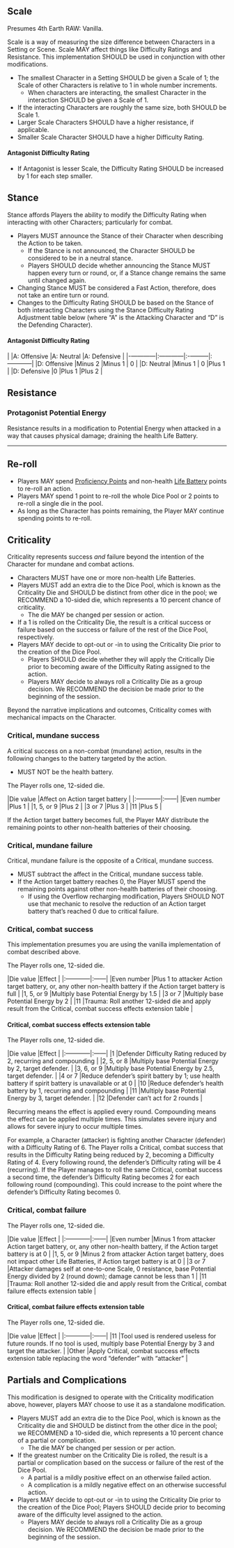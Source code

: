 ## Scale

Presumes 4th Earth RAW: Vanilla.

Scale is a way of measuring the size difference between Characters in a Setting or Scene. Scale MAY affect things like Difficulty Ratings and Resistance. This implementation SHOULD be used in conjunction with other modifications.

- The smallest Character in a Setting SHOULD be given a Scale of 1; the Scale of other Characters is relative to 1 in whole number increments.
	- When characters are interacting, the smallest Character in the interaction SHOULD be given a Scale of 1.
- If the interacting Characters are roughly the same size, both SHOULD be Scale 1.
- Larger Scale Characters SHOULD have a higher resistance, if applicable.
- Smaller Scale Character SHOULD have a higher Difficulty Rating.

#### Antagonist Difficulty Rating

- If Antagonist is lesser Scale, the Difficulty Rating SHOULD be increased by 1 for each step smaller.

## Stance

Stance affords Players the ability to modify the Difficulty Rating when interacting with other Characters; particularly for combat.

- Players MUST announce the Stance of their Character when describing the Action to be taken.
	- If the Stance is not announced, the Character SHOULD be considered to be in a neutral stance.
	- Players SHOULD decide whether announcing the Stance MUST happen every turn or round, or, if a Stance change remains the same until changed again.
- Changing Stance MUST be considered a Fast Action, therefore, does not take an entire turn or round.
- Changes to the Difficulty Rating SHOULD be based on the Stance of both interacting Characters using the Stance Difficulty Rating Adjustment table below (where “A” is the Attacking Character and “D” is the Defending Character).

#### Antagonist Difficulty Rating

|             |A: Offensive |A: Neutral |A: Defensive |
|-————|:————|:-———|:————|
|D: Offensive |Minus 2 |Minus 1 | 0 |
|D: Neutral   |Minus 1 | 0 |Plus 1 |
|D: Defensive |0 |Plus 1 |Plus 2 |

## Resistance

### Protagonist Potential Energy

Resistance results in a modification to Potential Energy when attacked in a way that causes physical damage; draining the health Life Battery.

***

## Re-roll 

- Players MAY spend [Proficiency Points](#proficiency-ranks) and non-health [Life Battery](#life-batteries) points to re-roll an action.
- Players MAY spend 1 point to re-roll the whole Dice Pool or 2 points to re-roll a single die in the pool.
- As long as the Character has points remaining, the Player MAY continue spending points to re-roll.

## Criticality 

Criticality represents success *and* failure beyond the intention of the Character for mundane and combat actions. 

- Characters MUST have one or more non-health Life Batteries.
- Players MUST add an extra die to the Dice Pool, which is known as the Criticality Die and SHOULD be distinct from other dice in the pool; we RECOMMEND a 10-sided die, which represents a 10 percent chance of criticality.
	- The die MAY be changed per session or action.
- If a 1 is rolled on the Criticality Die, the result is a critical success or failure based on the success or failure of the rest of the Dice Pool, respectively.
- Players MAY decide to opt-out or -in to using the Criticality Die prior to the creation of the Dice Pool.
	- Players SHOULD decide whether they will apply the Critically Die prior to becoming aware of the Difficulty Rating assigned to the action.
	- Players MAY decide to always roll a Criticality Die as a group decision. We RECOMMEND the decision be made prior to the beginning of the session.

Beyond the narrative implications and outcomes, Criticality comes with mechanical impacts on the Character.

### Critical, mundane success

A critical success on a non-combat (mundane) action, results in the following changes to the battery targeted by the action. 

- MUST NOT be the health battery.

The Player rolls one, 12-sided die.

|Die value    |Affect on Action target battery |
|:————|:——|
|Even number  |Plus 1 |
|1, 5, or 9      |Plus 2 |
|3 or 7         |Plus 3 |
|11           |Plus 5 |

If the Action target battery becomes full, the Player MAY distribute the remaining points to other non-health batteries of their choosing.

### Critical, mundane failure

Critical, mundane failure is the opposite of a Critical, mundane success. 

- MUST subtract the affect in the Critical, mundane success table.
- If the Action target battery reaches 0, the Player MUST spend the remaining points against other non-health batteries of their choosing.
	- If using the Overflow recharging modification, Players SHOULD NOT use that mechanic to resolve the reduction of an Action target battery that’s reached 0 due to critical failure. 

### Critical, combat success

This implementation presumes you are using the vanilla implementation of combat described above.

The Player rolls one, 12-sided die.

|Die value    |Effect |
|:————|:——|
|Even number |Plus 1 to attacker Action target battery, or, any other non-health battery if the Action target battery is full |
|1, 5, or 9      |Multiply base Potential Energy by 1.5 |
|3 or 7         |Multiply base Potential Energy by 2 |
|11           |Trauma: Roll another 12-sided die and apply result from the Critical, combat success effects extension table |

#### Critical, combat success effects extension table

The Player rolls one, 12-sided die.

|Die value    |Effect |
|:————|:——|
|1        |Defender Difficulty Rating reduced by 2, recurring and compounding |
|2, 5, or 8  |Multiply base Potential Energy by 2, target defender. |
|3, 6, or 9  |Multiply base Potential Energy by 2.5, target defender. |
|4 or 7     |Reduce defender’s spirit battery by 1; use health battery if spirit battery is unavailable or at 0 |
|10       |Reduce defender’s health battery by 1, recurring and compounding |
|11       |Multiply base Potential Energy by 3, target defender. |
|12       |Defender can’t act for 2 rounds | 

Recurring means the effect is applied every round. Compounding means the effect can be applied multiple times. This simulates severe injury and allows for severe injury to occur multiple times.

For example, a Character (attacker) is fighting another Character (defender) with a Difficulty Rating of 6. The Player rolls a Critical, combat success that results in the Difficulty Rating being reduced by 2, becoming a Difficulty Rating of 4. Every following round, the defender’s Difficulty rating will be 4 (recurring). If the Player manages to roll the same Critical, combat success a second time, the defender’s Difficulty Rating becomes 2 for each following round (compounding). This could increase to the point where the defender’s Difficulty Rating becomes 0.

### Critical, combat failure

The Player rolls one, 12-sided die.

|Die value    |Effect |
|:————|:——|
|Even number |Minus 1 from attacker Action target battery, or, any other non-health battery, if the Action target battery is at 0 |
|1, 5, or 9      |Minus 2 from attacker Action target battery, does not impact other Life Batteries, if Action target battery is at 0 |
|3 or 7         |Attacker damages self at one-to-one Scale, 0 resistance, base Potential Energy divided by 2 (round down); damage cannot be less than 1 |
|11           |Trauma: Roll another 12-sided die and apply result from the Critical, combat failure effects extension table |

#### Critical, combat failure effects extension table

The Player rolls one, 12-sided die.

|Die value    |Effect |
|:————|:——|
|11        |Tool used is rendered useless for future rounds. If no tool is used, multiply base Potential Energy by 3 and target the attacker. |
|Other    |Apply Critical, combat success effects extension table replacing the word “defender” with “attacker” |

## Partials and Complications

This modification is designed to operate with the Criticality modification above, however, players MAY choose to use it as a standalone modification.

- Players MUST add an extra die to the Dice Pool, which is known as the Criticality die and SHOULD be distinct from the other dice in the pool; we RECOMMEND a 10-sided die, which represents a 10 percent chance of a partial or complication.
	- The die MAY be changed per session or per action.
- If the greatest number on the Criticality Die is rolled, the result is a partial or complication based on the success or failure of the rest of the Dice Pool.
	- A partial is a mildly positive effect on an otherwise failed action.
	- A complication is a mildly negative effect on an otherwise successful action.
- Players MAY decide to opt-out or -in to using the Criticality Die prior to the creation of the Dice Pool; Players SHOULD decide prior to becoming aware of the difficulty level assigned to the action.
	- Players MAY decide to always roll a Criticality Die as a group decision. We RECOMMEND the decision be made prior to the beginning of the session.